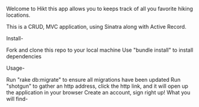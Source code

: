 Welcome to Hikt this app allows you to keeps track of all you favorite hiking locations.

This is a CRUD, MVC application, using Sinatra along with Active Record. 

Install-

Fork and clone this repo to your local machine
Use "bundle install" to install dependencies

Usage-

Run "rake db:migrate" to ensure all migrations have been updated
Run "shotgun" to gather an http address, click the http link, and it will open up the application in your browser
Create an account, sign right up!
What you will find-

